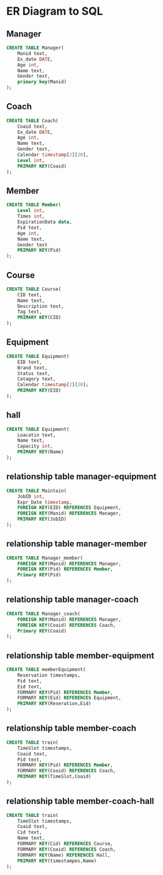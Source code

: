 # ER Diagram to SQL

## Manager

```sql
CREATE TABLE Manager(
    Manid text,
    Ex_date DATE,
    Age int,
    Name text,
    Gender text,
    primary key(Manid)
);
```

## Coach
```sql
CREATE TABLE Coach(
    Coaid text,
    Ex_date DATE,
    Age int,
    Name text,
    Gender text,
    Calendar timestamp[2][20],
    Level int,
    PRIMARY KEY(Coaid)
);
```
## Member
```sql
CREATE TABLE Member(
    Level int,
    Times int,
    ExpirationData data,
    Pid text,
    Age int,
    Name text,
    Gender text
    PRIMARY KEY(Pid)
);
```
## Course
```sql
CREATE TABLE Course(
    CID text,
    Name text,
    Description text,
    Tag text,
    PRIMARY KEY(CID)
);
```
## Equipment
```sql
CREATE TABLE Equipment(
    EID text,
    Brand text,
    Status text,
    Catagory text,
    Calendar timestamp[2][20];
    PRIMARY KEY(EID)
);
```
## hall
```sql
CREATE TABLE Equipment(
    Loacatin text,
    Name text,
    Capacity int,
    PRIMARY KEY(Name)
);
```
## relationship table manager-equipment
```sql
CREATE TABLE Maintain(
    JobID int,
    Expr_Date timestamp,
    FOREIGN KEY(EID) REFERENCES Equipment,
    FOREIGN KEY(Manid) REFERENCES Manager,
    PRIMARY KEY(JobID)
);
```
## relationship table manager-member
```sql
CREATE TABLE Manager_member(
    FOREIGN KEY(Manid) REFERENCES Manager,
    FOREIGN KEY(Pid) REFERENCES Member,
    Primary KEY(Pid)
);
```
## relationship table manager-coach
```sql
CREATE TABLE Manager_coach(
    FOREIGN KEY(Manid) REFERENCES Manager,
    FOREIGN KEY(Coaid) REFERENCES Coach,
    Primary KEY(Coaid)
);
```
## relationship table member-equipment
```sql
CREATE TABLE memberEquipment(
    Reservation timestamps,
    Pid text,
    Eid text,
    FORMARY KEY(Pid) REFERENCES Member,
    FORMARY KEY(Eid) REFERENCES Equipment,
    PRIMARY KEY(Reseration,Eid)
);
```
## relationship table member-coach
```sql
CREATE TABLE train(
    TimeSlot timestamps,
    Coaid text,
    Pid text,
    FORMARY KEY(Pid) REFERENCES Member,
    FORMARY KEY(Coaid) REFERENCES Coach,
    PRIMARY KEY(TimeSlot,Coaid)
);
```
## relationship table member-coach-hall
```sql
CREATE TABLE train(
    TimeSlot timestamps,
    Coaid text,
    Cid text,
    Name text,
    FORMARY KEY(Cid) REFERENCES Course,
    FORMARY KEY(Coaid) REFERENCES Coach,
    FORMARY KEY(Name) REFERENCES Hall,
    PRIMARY KEY(timestampes,Name)
);
```
